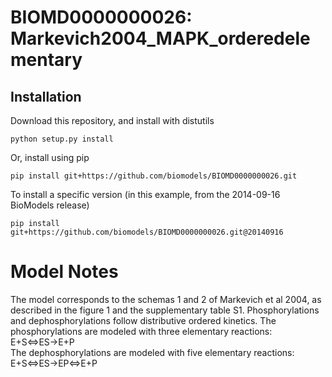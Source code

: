 # BIOMD0000000026: Markevich2004_MAPK_orderedelementary

## Installation

Download this repository, and install with distutils

`python setup.py install`

Or, install using pip

`pip install git+https://github.com/biomodels/BIOMD0000000026.git`

To install a specific version (in this example, from the 2014-09-16 BioModels release)

`pip install git+https://github.com/biomodels/BIOMD0000000026.git@20140916`


# Model Notes


The model corresponds to the schemas 1 and 2 of Markevich et al 2004, as
described in the figure 1 and the supplementary table S1. Phosphorylations and
dephosphorylations follow distributive ordered kinetics. The phosphorylations
are modeled with three elementary reactions:  
E+S<=>ES->E+P  
The dephosphorylations are modeled with five elementary reactions:  
E+S<=>ES->EP<=>E+P


